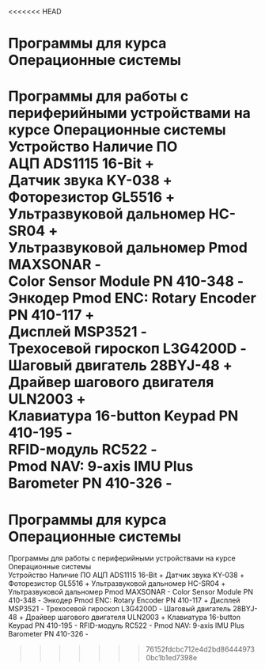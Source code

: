 <<<<<<< HEAD
# Программы для курса Операционные системы

Программы для работы с периферийными устройствами на курсе Операционные системы  
Устройство                                      Наличие  ПО  
АЦП ADS1115 16-Bit                                  +  
Датчик звука KY-038                                 +  
Фоторезистор GL5516                                 +  
Ультразвуковой дальномер HC-SR04                    +  
Ультразвуковой дальномер Pmod MAXSONAR              -  
Color Sensor Module PN 410-348                      -  
Энкодер Pmod ENC: Rotary Encoder PN 410-117         +  
Дисплей MSP3521                                     -  
Трехосевой гироскоп L3G4200D                        -  
Шаговый двигатель 28BYJ-48                          +  
Драйвер шагового двигателя ULN2003                  +  
Клавиатура 16-button Keypad PN 410-195              -  
RFID-модуль RC522                                   -  
Pmod NAV: 9-axis IMU Plus Barometer PN 410-326      -  
=======
# Программы для курса Операционные системы  
  
Программы для работы с периферийными устройствами на курсе Операционные системы  
Устройство                                      Наличие  ПО
АЦП ADS1115 16-Bit                                  +
Датчик звука KY-038                                 +
Фоторезистор GL5516                                 +
Ультразвуковой дальномер HC-SR04                    +
Ультразвуковой дальномер Pmod MAXSONAR              -
Color Sensor Module PN 410-348                      -
Энкодер Pmod ENC: Rotary Encoder PN 410-117         +
Дисплей MSP3521                                     -
Трехосевой гироскоп L3G4200D                        -
Шаговый двигатель 28BYJ-48                          +
Драйвер шагового двигателя ULN2003                  +
Клавиатура 16-button Keypad PN 410-195              -
RFID-модуль RC522                                   -
Pmod NAV: 9-axis IMU Plus Barometer PN 410-326      -
>>>>>>> 76152fdcbc712e4d2bd864449730bc1b1ed7398e

